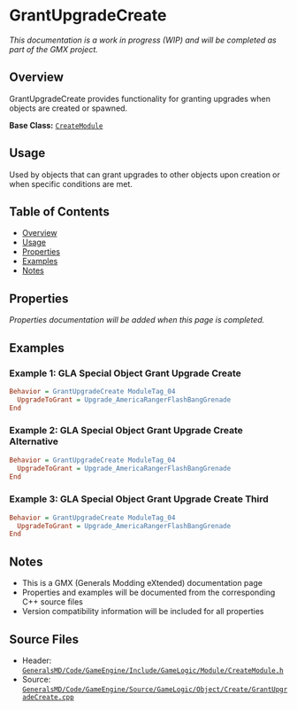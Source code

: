 # GrantUpgradeCreate

*This documentation is a work in progress (WIP) and will be completed as part of the GMX project.*

## Overview

GrantUpgradeCreate provides functionality for granting upgrades when objects are created or spawned.

**Base Class:** [`CreateModule`](../../GeneralsMD/Code/GameEngine/Include/GameLogic/Module/CreateModule.h)

## Usage

Used by objects that can grant upgrades to other objects upon creation or when specific conditions are met.

## Table of Contents

- [Overview](#overview)
- [Usage](#usage)
- [Properties](#properties)
- [Examples](#examples)
- [Notes](#notes)

## Properties

*Properties documentation will be added when this page is completed.*

## Examples

### Example 1: GLA Special Object Grant Upgrade Create
```ini
Behavior = GrantUpgradeCreate ModuleTag_04
  UpgradeToGrant = Upgrade_AmericaRangerFlashBangGrenade
End
```

### Example 2: GLA Special Object Grant Upgrade Create Alternative
```ini
Behavior = GrantUpgradeCreate ModuleTag_04
  UpgradeToGrant = Upgrade_AmericaRangerFlashBangGrenade
End
```

### Example 3: GLA Special Object Grant Upgrade Create Third
```ini
Behavior = GrantUpgradeCreate ModuleTag_04
  UpgradeToGrant = Upgrade_AmericaRangerFlashBangGrenade
End
```

## Notes

- This is a GMX (Generals Modding eXtended) documentation page
- Properties and examples will be documented from the corresponding C++ source files
- Version compatibility information will be included for all properties

## Source Files

- Header: [`GeneralsMD/Code/GameEngine/Include/GameLogic/Module/CreateModule.h`](../../GeneralsMD/Code/GameEngine/Include/GameLogic/Module/CreateModule.h)
- Source: [`GeneralsMD/Code/GameEngine/Source/GameLogic/Object/Create/GrantUpgradeCreate.cpp`](../../GeneralsMD/Code/GameEngine/Source/GameLogic/Object/Create/GrantUpgradeCreate.cpp)
